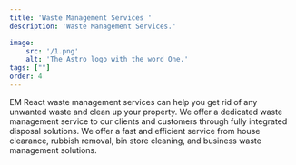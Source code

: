 ```yaml
---
title: 'Waste Management Services '
description: 'Waste Management Services.'

image:
    src: '/1.png' 
    alt: 'The Astro logo with the word One.'
tags: [""]
order: 4
---
```



EM React waste management services can help you get rid of any unwanted waste and clean up your property. We offer a dedicated waste management service to our clients and customers through fully integrated disposal solutions. We offer a fast and efficient service from house clearance, rubbish removal, bin store cleaning, and business waste management solutions.